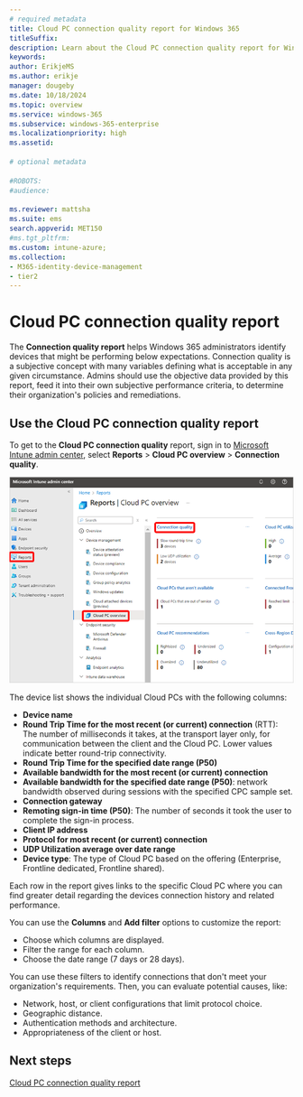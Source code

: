 ```yaml
---
# required metadata
title: Cloud PC connection quality report for Windows 365
titleSuffix:
description: Learn about the Cloud PC connection quality report for Windows 365 Cloud PCs.
keywords:
author: ErikjeMS  
ms.author: erikje
manager: dougeby
ms.date: 10/18/2024
ms.topic: overview
ms.service: windows-365
ms.subservice: windows-365-enterprise
ms.localizationpriority: high
ms.assetid: 

# optional metadata

#ROBOTS:
#audience:

ms.reviewer: mattsha
ms.suite: ems
search.appverid: MET150
#ms.tgt_pltfrm:
ms.custom: intune-azure;
ms.collection:
- M365-identity-device-management
- tier2
---
```


# Cloud PC connection quality report

The **Connection quality report** helps Windows 365 administrators identify devices that might be performing below expectations. Connection quality is a subjective concept with many variables defining what is acceptable in any given circumstance. Admins should use the objective data provided by this report, feed it into their own subjective performance criteria, to determine their organization's policies and remediations.

## Use the Cloud PC connection quality report

To get to the **Cloud PC connection quality** report, sign in to [Microsoft Intune admin center](https://go.microsoft.com/fwlink/?linkid=2109431), select **Reports** > **Cloud PC overview** > **Connection quality**.

![Screenshot of getting to the Cloud PC connection quality report](./media/report-cloud-pc-connection-quality/view-report-connection-quality.png)

The device list shows the individual Cloud PCs with the following columns:

- **Device name**
- **Round Trip Time for the most recent (or current) connection** (RTT): The number of milliseconds it takes, at the transport layer only, for communication between the client and the Cloud PC. Lower values indicate better round-trip connectivity.
- **Round Trip Time for the specified date range (P50)**
- **Available bandwidth for the most recent (or current) connection**
- **Available bandwidth for the specified date range (P50)**: network bandwidth observed during sessions with the specified CPC sample set.
- **Connection gateway**
- **Remoting sign-in time (P50)**: The number of seconds it took the user to complete the sign-in process.
- **Client IP address**
- **Protocol for most recent (or current) connection**
- **UDP Utilization average over date range**
- **Device type**: The type of Cloud PC based on the offering (Enterprise, Frontline dedicated, Frontline shared).

Each row in the report gives links to the specific Cloud PC where you can find greater detail regarding the devices connection history and related performance.

You can use the **Columns** and **Add filter** options to customize the report:

- Choose which columns are displayed.
- Filter the range for each column.
- Choose the date range (7 days or 28 days).

You can use these filters to identify connections that don't meet your organization's requirements. Then, you can evaluate potential causes, like:

- Network, host, or client configurations that limit protocol choice.
- Geographic distance.
- Authentication methods and architecture.
- Appropriateness of the client or host.

<!-- ########################## -->
## Next steps

[Cloud PC connection quality report](report-cloud-pc-connection-quality.md)
